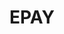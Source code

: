 ---
layout: work
permalink: /project/epay
keyword: work
title-long: Electronic Payments
title: EPAY
logo: /img/ep/ep-logo.png
logo-alt: Direct Deposit and Direct Payment logos
hero: /img/ep/ep-hero.jpg
hero-alt: Cropped view of electronicpayments.org on a smartphone in someone's hand
funding: National Automated Clearing House Association (NACHA)
year: 2011&ndash;2016
link: https://electronicpayments.org
link-print: electronicpayments.org
role-1: Brand Strategist
role-2: Information Architect
role-3: Content Strategist
role-4: UX Designer
role-5: Front-End Developer
two-1: /img/ep/ep-ipad-2.png
two-1-alt: Electronic Payments on iPad
two-2: /img/ep/ep-ipad-1.png
two-2-alt: Electronic Payments on iPad
bio-1: I helped NACHA define a strong brand for its electronic payment products Direct Deposit and Direct Payment. 
bio-2: Then I extended this brand strategy into targeted online messaging for specific audiences, marketing collateral for banks and businesses, and a set of resources for Financial Institutions of any size.
bio-3: Our 5-year engagement with NACHA allowed us to design and develop several iterations of their Drupal site, brand strategies, marketing campaigns, a collection of printed pieces, an overhauled eStore, and a strong content strategy to educate each of the 6 user verticals&#58; consumer, small business, non-profit, religious institutions, business, and financial institutions.
three: /img/ep/ep-desktop.png
three-alt: Electronic Payments home page on a desktop
colorClass: ep
---